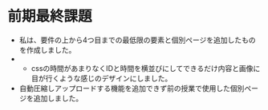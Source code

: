 # 前期最終課題
* 私は、要件の上から4つ目までの最低限の要素と個別ページを追加したものを作成しました。
* * cssの時間があまりなくIDと時間を横並びにしてできるだけ内容と画像に目が行くような感じのデザインにしました。
* 自動圧縮しアップロードする機能を追加できず前の授業で使用した個別ページを追加しました。


